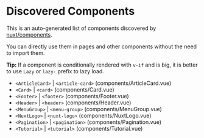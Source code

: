 # Discovered Components

This is an auto-generated list of components discovered by [nuxt/components](https://github.com/nuxt/components).

You can directly use them in pages and other components without the need to import them.

**Tip:** If a component is conditionally rendered with `v-if` and is big, it is better to use `Lazy` or `lazy-` prefix to lazy load.

- `<ArticleCard>` | `<article-card>` (components/ArticleCard.vue)
- `<Card>` | `<card>` (components/Card.vue)
- `<Footer>` | `<footer>` (components/Footer.vue)
- `<Header>` | `<header>` (components/Header.vue)
- `<MenuGroup>` | `<menu-group>` (components/MenuGroup.vue)
- `<NuxtLogo>` | `<nuxt-logo>` (components/NuxtLogo.vue)
- `<Pagination>` | `<pagination>` (components/Pagination.vue)
- `<Tutorial>` | `<tutorial>` (components/Tutorial.vue)
